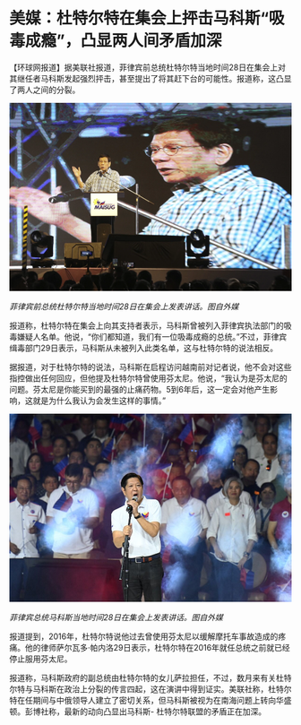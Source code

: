 # 美媒：杜特尔特在集会上抨击马科斯“吸毒成瘾”，凸显两人间矛盾加深

【环球网报道】据美联社报道，菲律宾前总统杜特尔特当地时间28日在集会上对其继任者马科斯发起强烈抨击，甚至提出了将其赶下台的可能性。报道称，这凸显了两人之间的分裂。

![0297575ad51b358cc373e75eafed7acb.jpg](https://raw.githubusercontent.com/qqhsx/qqnews_image/main/2024/01/29/美媒：杜特尔特在集会上抨击马科斯“吸毒成瘾”，凸显两人间矛盾加深/0297575ad51b358cc373e75eafed7acb.jpg)

_菲律宾前总统杜特尔特当地时间28日在集会上发表讲话。图自外媒_

报道称，杜特尔特在集会上向其支持者表示，马科斯曾被列入菲律宾执法部门的吸毒嫌疑人名单。他说，“你们都知道，我们有一位吸毒成瘾的总统。”不过，菲律宾缉毒部门29日表示，马科斯从未被列入此类名单，这与杜特尔特的说法相反。

据报道，对于杜特尔特的说法，马科斯在启程访问越南前对记者说，他不会对这些指控做出任何回应，但他提及杜特尔特曾使用芬太尼。他说，“我认为是芬太尼的问题。芬太尼是你能买到的最强的止痛药物。5到6年后，这一定会对他产生影响，这就是为什么我认为会发生这样的事情。”

![8b0ef8ce66d6a17c18df993db63d2315.jpg](https://raw.githubusercontent.com/qqhsx/qqnews_image/main/2024/01/29/美媒：杜特尔特在集会上抨击马科斯“吸毒成瘾”，凸显两人间矛盾加深/8b0ef8ce66d6a17c18df993db63d2315.jpg)

_菲律宾总统马科斯当地时间28日在集会上发表讲话。图自外媒_

报道提到，2016年，杜特尔特说他过去曾使用芬太尼以缓解摩托车事故造成的疼痛。他的律师萨尔瓦多·帕内洛29日表示，杜特尔特在2016年就任总统之前就已经停止服用芬太尼。

报道称，马科斯政府的副总统由杜特尔特的女儿萨拉担任，不过，数月来有关杜特尔特与马科斯在政治上分裂的传言四起，这在演讲中得到证实。美联社称，杜特尔特在任期间与中俄领导人建立了密切关系，但马科斯被视为在南海问题上转向华盛顿。彭博社称，最新的动向凸显出马科斯-
杜特尔特联盟的矛盾正在加深。

